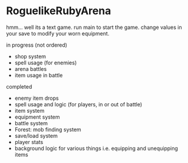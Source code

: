 # RoguelikeRubyArena
 hmm... well its a text game.
 run main to start the game.
 change values in your save to modify your worn equipment.
 
 in progress (not ordered)
  - shop system
  - spell usage (for enemies)
  - arena battles
  - item usage in battle

completed
  - enemy item drops
  - spell usage and logic (for players, in or out of battle)
  - item system
  - equipment system 
  - battle system 
  - Forest: mob finding system
  - save/load system
  - player stats
  - background logic for various things i.e. equipping and unequipping items
